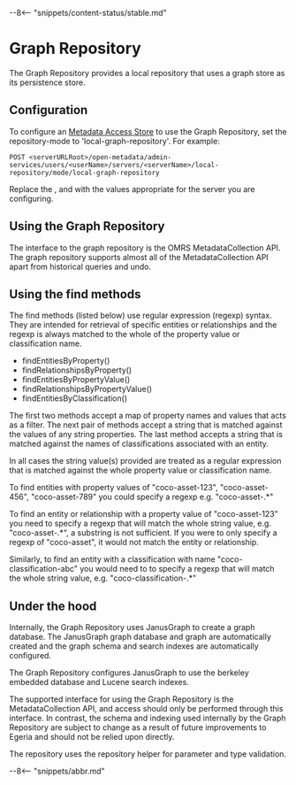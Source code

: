 <!-- SPDX-License-Identifier: CC-BY-4.0 -->
<!-- Copyright Contributors to the ODPi Egeria project. -->

--8<-- "snippets/content-status/stable.md"

# Graph Repository

The Graph Repository provides a local repository that uses a graph store as its persistence store.

## Configuration
To configure an [Metadata Access Store](/concepts/metadata-access-store) to use the Graph Repository, set the repository-mode to 'local-graph-repository'. For example:

```
POST <serverURLRoot>/open-metadata/admin-services/users/<userName>/servers/<serverName>/local-repository/mode/local-graph-repository
```

Replace the <serverURLRoot>, <userName> and <serverName> with the values appropriate for the server you are configuring.

## Using the Graph Repository
The interface to the graph repository is the OMRS MetadataCollection API. The graph repository supports almost all of the MetadataCollection API apart from historical queries and undo.

## Using the find methods
The find methods (listed below) use regular expression (regexp) syntax. They are intended for retrieval of specific entities or relationships and the regexp is always matched to the whole of the property value or classification name.
* findEntitiesByProperty()
* findRelationshipsByProperty()
* findEntitiesByPropertyValue()
* findRelationshipsByPropertyValue()
* findEntitiesByClassification()

The first two methods accept a map of property names and values that acts as a filter.
The next pair of methods accept a string that is matched against the values of any string properties.
The last method accepts a string that is matched against the names of classifications associated with an entity.

In all cases the string value(s) provided are treated as a regular expression that is matched against the whole property value or classification name.

To find entities with property values of "coco-asset-123", "coco-asset-456", "coco-asset-789" you could specify a regexp e.g. "coco-asset-.*"

To find an entity or relationship with a property value of "coco-asset-123" you need to specify a regexp that will match the whole string value, e.g. "coco-asset-.*", a substring is not sufficient. If you were to only specify a regexp of "coco-asset", it would not match the entity or relationship.

Similarly, to find an entity with a classification with name "coco-classification-abc" you would need to to specify a regexp that will match the whole string value, e.g. "coco-classification-.*"


## Under the hood
Internally, the Graph Repository uses JanusGraph to create a graph database. The JanusGraph graph database and graph are automatically created and the graph schema and search indexes are automatically configured.

The Graph Repository configures JanusGraph to use the berkeley embedded database and Lucene search indexes.

The supported interface for using the Graph Repository is the MetadataCollection API, and access should only be performed through this interface. In contrast, the schema and indexing used internally by the Graph Repository are subject to change as a result of future improvements to Egeria and should not be relied upon directly.

The repository uses the repository helper for parameter and type validation.


--8<-- "snippets/abbr.md"

